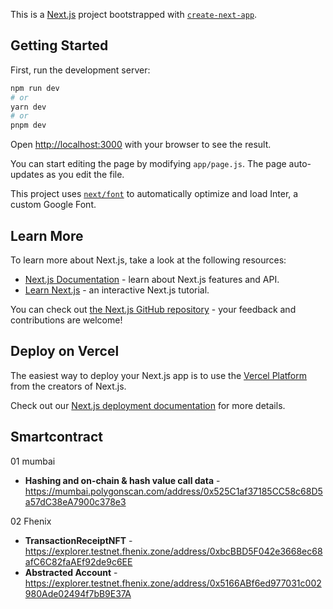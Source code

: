 This is a [Next.js](https://nextjs.org/) project bootstrapped with [`create-next-app`](https://github.com/vercel/next.js/tree/canary/packages/create-next-app).

## Getting Started

First, run the development server:

```bash
npm run dev
# or
yarn dev
# or
pnpm dev
```

Open [http://localhost:3000](http://localhost:3000) with your browser to see the result.

You can start editing the page by modifying `app/page.js`. The page auto-updates as you edit the file.

This project uses [`next/font`](https://nextjs.org/docs/basic-features/font-optimization) to automatically optimize and load Inter, a custom Google Font.

## Learn More

To learn more about Next.js, take a look at the following resources:

- [Next.js Documentation](https://nextjs.org/docs) - learn about Next.js features and API.
- [Learn Next.js](https://nextjs.org/learn) - an interactive Next.js tutorial.

You can check out [the Next.js GitHub repository](https://github.com/vercel/next.js/) - your feedback and contributions are welcome!

## Deploy on Vercel

The easiest way to deploy your Next.js app is to use the [Vercel Platform](https://vercel.com/new?utm_medium=default-template&filter=next.js&utm_source=create-next-app&utm_campaign=create-next-app-readme) from the creators of Next.js.

Check out our [Next.js deployment documentation](https://nextjs.org/docs/deployment) for more details.

## Smartcontract

01 mumbai
- **Hashing and on-chain & hash value call data** - https://mumbai.polygonscan.com/address/0x525C1af37185CC58c68D5a57dC38eA7900c378e3

02 Fhenix
- **TransactionReceiptNFT** - https://explorer.testnet.fhenix.zone/address/0xbcBBD5F042e3668ec68afC6C82faAEf92de9c6EE
- **Abstracted Account** - https://explorer.testnet.fhenix.zone/address/0x5166ABf6ed977031c002980Ade02494f7bB9E37A
